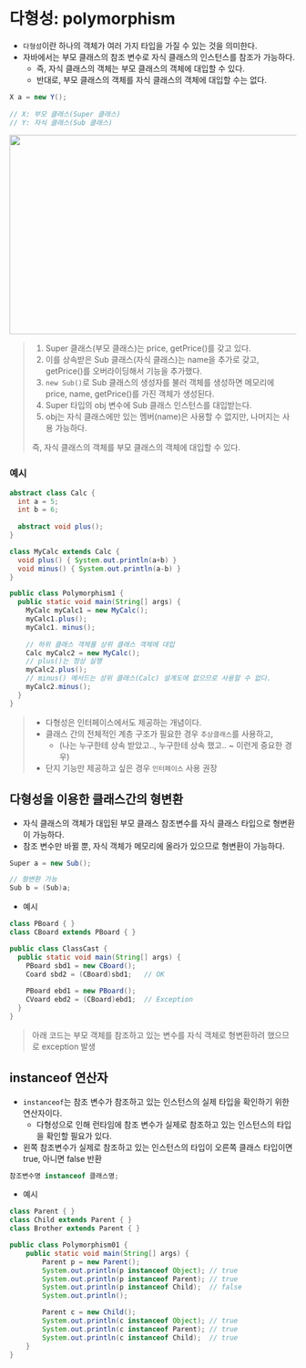 # 다형성: polymorphism
* `다형성`이란 하나의 객체가 여러 가지 타입을 가질 수 있는 것을 의미한다.
* 자바에서는 부모 클래스의 참조 변수로 자식 클래스의 인스턴스를 참조가 가능하다.
  * 즉, 자식 클래스의 객체는 부모 클래스의 객체에 대입할 수 있다. 
  * 반대로, 부모 클래스의 객체를 자식 클래스의 객체에 대입할 수는 없다.
```java
X a = new Y();
 
// X: 부모 클래스(Super 클래스)
// Y: 자식 클래스(Sub 클래스)
```
<img src= "https://user-images.githubusercontent.com/50009240/183858193-3ad9b60c-cb77-45f4-a409-f026c1825b0e.jpg" width="750" height="350">

> 1. Super 클래스(부모 클래스)는 price, getPrice()를 갖고 있다.  
> 2. 이를 상속받은 Sub 클래스(자식 클래스)는 name을 추가로 갖고, getPrice()를 오버라이딩해서 기능을 추가했다.  
> 3. `new Sub()`로 Sub 클래스의 생성자를 불러 객체를 생성하면 메모리에 price, name, getPrice()를 가진 객체가 생성된다.  
> 4. Super 타입의 obj 변수에 Sub 클래스 인스턴스를 대입받는다.  
> 5. obj는 자식 클래스에만 있는 멤버(name)은 사용할 수 없지만, 나머지는 사용 가능하다.  
> 
> 즉, 자식 클래스의 객체를 부모 클래스의 객체에 대입할 수 있다.

### 예시
```java 
abstract class Calc {
  int a = 5;
  int b = 6;
  
  abstract void plus();
}

class MyCalc extends Calc {
  void plus() { System.out.println(a+b) }
  void minus() { System.out.println(a-b) }
}

public class Polymorphism1 {
  public static void main(String[] args) {
    MyCalc myCalc1 = new MyCalc();
    myCalc1.plus();
    myCalc1. minus();
    
    // 하위 클래스 객체를 상위 클래스 객체에 대입
    Calc myCalc2 = new MyCalc();
    // plus()는 정상 실행
    myCalc2.plus();
    // minus() 메서드는 상위 클래스(Calc) 설계도에 없으므로 사용할 수 없다.
    myCalc2.minus();
  }
}
```
> * 다형성은 인터페이스에서도 제공하는 개념이다.    
> * 클래스 간의 전체적인 계층 구조가 필요한 경우 `추상클래스`를 사용하고,  
>   * (나는 누구한테 상속 받았고.., 누구한테 상속 했고.. ~ 이런게 중요한 경우)    
> * 단지 기능만 제공하고 싶은 경우 `인터페이스` 사용 권장




## 다형성을 이용한 클래스간의 형변환
* 자식 클래스의 객체가 대입된 부모 클래스 참조변수를 자식 클래스 타입으로 형변환이 가능하다.
* 참조 변수만 바뀔 뿐, 자식 객체가 메모리에 올라가 있으므로 형변환이 가능하다.
```java
Super a = new Sub();

// 형변환 가능
Sub b = (Sub)a;
```
* 예시
```java
class PBoard { }
class CBoard extends PBoard { }

public class ClassCast {
  public static void main(String[] args) {
    PBoard sbd1 = new CBoard();
    Coard sbd2 = (CBoard)sbd1;   // OK
  
    PBoard ebd1 = new PBoard();
    CVoard ebd2 = (CBoard)ebd1;  // Exception
  }
}
```
> 아래 코드는 부모 객체를 참조하고 있는 변수를 자식 객체로 형변환하려 했으므로 exception 발생

## instanceof 연산자
* `instanceof`는 참조 변수가 참조하고 있는 인스턴스의 실제 타입을 확인하기 위한 연산자이다. 
  * 다형성으로 인해 런타임에 참조 변수가 실제로 참조하고 있는 인스턴스의 타입을 확인할 필요가 있다.
*  왼쪽 참조변수가 실제로 참조하고 있는 인스턴스의 타입이 오른쪽 클래스 타입이면 true, 아니면 false 반환
```java
참조변수명 instanceof 클래스명;
```
* 예시
```java
class Parent { }
class Child extends Parent { }
class Brother extends Parent { }

public class Polymorphism01 {
    public static void main(String[] args) {
        Parent p = new Parent();
        System.out.println(p instanceof Object); // true
        System.out.println(p instanceof Parent); // true
        System.out.println(p instanceof Child);  // false
        System.out.println();

        Parent c = new Child();
        System.out.println(c instanceof Object); // true
        System.out.println(c instanceof Parent); // true
        System.out.println(c instanceof Child);  // true
    }
}
```
